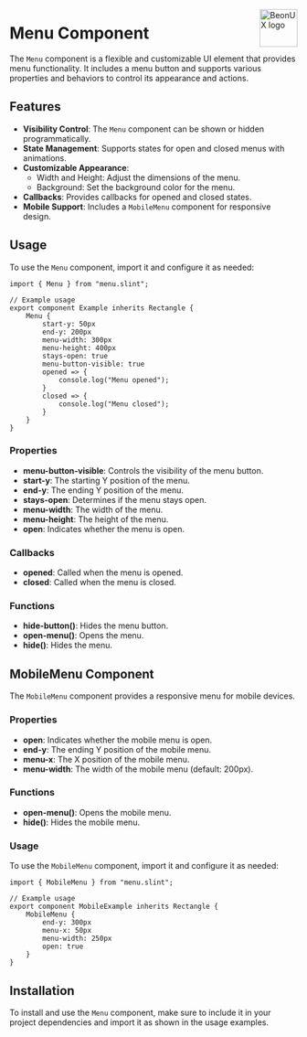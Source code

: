 <!-- markdownlint-disable MD033 MD041 -->

<img src="https://kura.pro/beonux/images/logos/beonux.svg"
alt="BeonUX logo" width="66" align="right" />

<!-- markdownlint-enable MD033 MD041 -->

# Menu Component

The `Menu` component is a flexible and customizable UI element that provides menu functionality. It includes a menu button and supports various properties and behaviors to control its appearance and actions.

## Features

- **Visibility Control**: The `Menu` component can be shown or hidden programmatically.
- **State Management**: Supports states for open and closed menus with animations.
- **Customizable Appearance**:
  - Width and Height: Adjust the dimensions of the menu.
  - Background: Set the background color for the menu.
- **Callbacks**: Provides callbacks for opened and closed states.
- **Mobile Support**: Includes a `MobileMenu` component for responsive design.

## Usage

To use the `Menu` component, import it and configure it as needed:

```slint
import { Menu } from "menu.slint";

// Example usage
export component Example inherits Rectangle {
    Menu {
        start-y: 50px
        end-y: 200px
        menu-width: 300px
        menu-height: 400px
        stays-open: true
        menu-button-visible: true
        opened => {
            console.log("Menu opened");
        }
        closed => {
            console.log("Menu closed");
        }
    }
}
```

### Properties

- **menu-button-visible**: Controls the visibility of the menu button.
- **start-y**: The starting Y position of the menu.
- **end-y**: The ending Y position of the menu.
- **stays-open**: Determines if the menu stays open.
- **menu-width**: The width of the menu.
- **menu-height**: The height of the menu.
- **open**: Indicates whether the menu is open.

### Callbacks

- **opened**: Called when the menu is opened.
- **closed**: Called when the menu is closed.

### Functions

- **hide-button()**: Hides the menu button.
- **open-menu()**: Opens the menu.
- **hide()**: Hides the menu.

## MobileMenu Component

The `MobileMenu` component provides a responsive menu for mobile devices.

### Properties

- **open**: Indicates whether the mobile menu is open.
- **end-y**: The ending Y position of the mobile menu.
- **menu-x**: The X position of the mobile menu.
- **menu-width**: The width of the mobile menu (default: 200px).

### Functions

- **open-menu()**: Opens the mobile menu.
- **hide()**: Hides the mobile menu.

### Usage

To use the `MobileMenu` component, import it and configure it as needed:

```slint
import { MobileMenu } from "menu.slint";

// Example usage
export component MobileExample inherits Rectangle {
    MobileMenu {
        end-y: 300px
        menu-x: 50px
        menu-width: 250px
        open: true
    }
}
```

## Installation

To install and use the `Menu` component, make sure to include it in your project dependencies and import it as shown in the usage examples.
